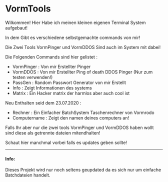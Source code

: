 # VormTools
Wilkommen! Hier Habe ich meinen kleinen eigenen Terminal System aufgebaut!

In dem Gibt es verschiedene selbstgemachte commands von mir!

Die Zwei Tools VormPinger und VormDDOS Sind auch im System mit dabei!

Die Folgenden Commands sind hier gelistet :
* VormPinger : Von mir Erstellter Pinger
* VormDDOS : Von mir Erstellter Ping of death DDOS Pinger (Nur zum testen verwenden!)
* PassGen : Random Passwort Generator von mir Erstellt
* Info : Zeigt Informationen des systems
* Matrix : Ein Hacker matrix der harmlos aber auch cool ist

Neu Enthalten seid dem 23.07.2020 :

* Rechner : Ein Einfacher BatchSystem Taschenrechner von Vormrodo
* Computername : Zeigt den namen deines computers an!

Falls Ihr aber nur die zwei tools VormPinger und VormDDOS haben wollt sind diese als getrennte dateien mitendhalten!

Schaut hier manchmal vorbei falls es updates geben sollte!

----------------------
#### Info:
Dieses Projekt wird nur noch seltens geupdated da es sich nur um einfache Batchdateien handelt.
